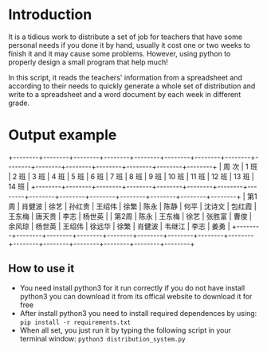 # Introduction
It is a tidious work to distribute a set of job for teachers that have some personal needs if you done it by hand, usually it cost one or two weeks to finish it and it may cause some problems. However, using python to properly design a small program that help much!

In this script, it reads the teachers' information from a spreadsheet and according to their needs to quickly generate a whole set of distribution and write to a spreadsheet and a word document by each week in different grade.

# Output example
+--------+--------+--------+--------+--------+--------+--------+--------+--------+--------+--------+--------+--------+--------+--------+
| 周 次  |  1 班  |  2 班  |  3 班  |  4 班  |  5 班  |  6 班  |  7 班  |  8 班  |  9 班  | 10 班  | 11 班  | 12 班  | 13 班  | 14 班  |
+--------+--------+--------+--------+--------+--------+--------+--------+--------+--------+--------+--------+--------+--------+--------+
| 第1周  | 肖健波 |  徐艺  | 孙红贵 | 王绍伟 |  徐繁  |  陈永  |  陈静  |  何平  | 沈诗文 | 包红霞 | 王东梅 | 唐天贵 |  李志  | 杨世英 |
| 第2周  |  陈永  | 王东梅 |  徐艺  | 张胜富 |  曹俊  | 余风琼 | 杨世英 | 王绍伟 | 徐远华 |  徐繁  | 肖健波 | 韦继江 |  李志  |  姜勇  |
+--------+--------+--------+--------+--------+--------+--------+--------+--------+--------+--------+--------+--------+--------+--------+

## How to use it
- You need install python3 for it run correctly
if you do not have install python3 you can download it from its offical website to download it for free
- After install python3 you need to install required dependences by using:
`pip install -r requirements.txt`
- When all set, you just run it by typing the following script in your terminal window:
`python3 distribution_system.py`
